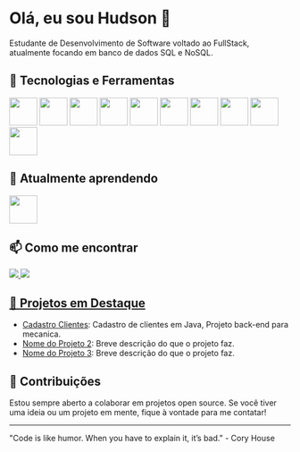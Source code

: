 # Olá, eu sou Hudson 👋

Estudante de Desenvolvimento de Software voltado ao FullStack, atualmente focando em banco de dados SQL e NoSQL.

## 🚀 Tecnologias e Ferramentas
<img width="50px" style= "pading-right: 30px" src="https://cdn.jsdelivr.net/gh/devicons/devicon@latest/icons/html5/html5-original.svg" /> <img width="50px" style="pading-right: 30px" src="https://cdn.jsdelivr.net/gh/devicons/devicon@latest/icons/css3/css3-original.svg" /> <img width="50px" style="pading-right: 30px" src="https://cdn.jsdelivr.net/gh/devicons/devicon@latest/icons/java/java-original.svg" /> <img width="50px" style="pading-right: 30px" src="https://cdn.jsdelivr.net/gh/devicons/devicon@latest/icons/javascript/javascript-original.svg" /> <img width="50px" style="pading-right: 30px" src="https://cdn.jsdelivr.net/gh/devicons/devicon@latest/icons/mysql/mysql-original-wordmark.svg" /> <img width="50px" style="pading-right: 30px" src="https://cdn.jsdelivr.net/gh/devicons/devicon@latest/icons/postgresql/postgresql-original-wordmark.svg" /> <img width="50px" style="pading-right: 30px" src="https://cdn.jsdelivr.net/gh/devicons/devicon@latest/icons/linux/linux-original.svg" /> <img width="50px" style="pading-right: 30px" src="https://cdn.jsdelivr.net/gh/devicons/devicon@latest/icons/eclipse/eclipse-original.svg" /> <img width="50px" style="pading-right: 30px" src="https://cdn.jsdelivr.net/gh/devicons/devicon@latest/icons/vscode/vscode-original.svg" /> <img width="50px" style="pading-right: 30px" src="https://cdn.jsdelivr.net/gh/devicons/devicon@latest/icons/github/github-original.svg" />


## 🌱 Atualmente aprendendo

<img width="50px" style= "pading-right: 30px" src="https://cdn.jsdelivr.net/gh/devicons/devicon@latest/icons/microsoftsqlserver/microsoftsqlserver-original-wordmark.svg" />

## 📫 Como me encontrar
<a href="hudsonborges64@gmail.com"> <img src="https://img.shields.io/badge/Gmail-D14836?style=for-the-badge&logo=gmail&logoColor=white">
<a href="https://www.linkedin.com/in/hudson-marques-002014300/"> <img src= "https://img.shields.io/badge/LinkedIn-0077B5?style=for-the-badge&logo=linkedin&logoColor=white">
  
## 🔧 Projetos em Destaque

- [Cadastro Clientes](https://github.com/HudTheFato/CadastroClientes.git): Cadastro de clientes em Java, Projeto back-end para mecanica.
- [Nome do Projeto 2](link-do-repositorio): Breve descrição do que o projeto faz.
- [Nome do Projeto 3](link-do-repositorio): Breve descrição do que o projeto faz.

## 🌟 Contribuições

Estou sempre aberto a colaborar em projetos open source. Se você tiver uma ideia ou um projeto em mente, fique à vontade para me contatar!

---

"Code is like humor. When you have to explain it, it’s bad." - Cory House

